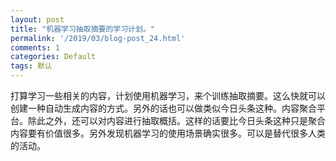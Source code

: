 ```yaml
---
layout: post
title: "机器学习抽取摘要的学习计划。"
permalink: '/2019/03/blog-post_24.html'
comments: 1
categories: Default
tags: 默认
---
```

打算学习一些相关的内容，计划使用机器学习，来个训练抽取摘要。这么快就可以创建一种自动生成内容的方式。另外的话也可以做类似今日头条这种。内容聚合平台。除此之外，还可以对内容进行抽取概括。这样的话要比今日头条这种只是聚合内容要有价值很多。另外发现机器学习的使用场景确实很多。可以是替代很多人类的活动。